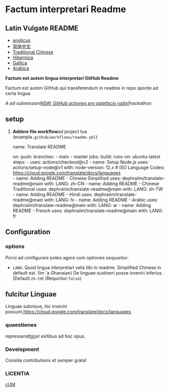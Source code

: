 # Factum interpretari Readme

## Latin Vulgate README

-   [anglicus](README.md)
-   [简体中文](README.zh-CN.md)
-   [Traditional Chinese](README.zh-TW.md)
-   [Hibernica](README.hi.md)
-   [Gallica](README.fr.md)
-   [Arabica](README.ar.md)

**Factum est autem lingua interpretari GitHub Readme**

Factum est autem GitHub qui transferendum in readme in repo sponte ad certa lingua.

_A ad submission[NSW: GitHub actiones pro patefacio radix!](https://dev.to/devteam/announcing-the-github-actions-hackathon-on-dev-3ljn)hackathon_

## setup

1.  **Addere file workflow**ad project tua (exampla`.github/workflows/readme.yml`)


    name: Translate README

    on:
      push:
        branches:
          - main
          - master
    jobs:
      build:
        runs-on: ubuntu-latest
        steps:
          - uses: actions/checkout@v2
          - name: Setup Node.js
            uses: actions/setup-node@v1
            with:
              node-version: 12.x
          # ISO Langusge Codes: https://cloud.google.com/translate/docs/languages  
          - name: Adding README - Chinese Simplified
            uses: dephraiim/translate-readme@main
            with:
              LANG: zh-CN
          - name: Adding README - Chinese Traditional
            uses: dephraiim/translate-readme@main
            with:
              LANG: zh-TW
          - name: Adding README - Hindi
            uses: dephraiim/translate-readme@main
            with:
              LANG: hi
          - name: Adding README - Arabic
            uses: dephraiim/translate-readme@main
            with:
              LANG: ar
          - name: Adding README - French
            uses: dephraiim/translate-readme@main
            with:
              LANG: fr

## Configuration

### options

Porro ad configurare potes agere cum optiones sequuntur:

-   `LANG`: Quod lingua interpretari velis tibi in readme. Simplified Chinese in default est. (Im 'a Ghanaian) De linguae sustineri posse inveniri inferius.
    (Default:`zh-CH`) (Requiritur:`false`)

## fulcitur Linguae

Linguae subnixus, hic inveniri possunt,<https://cloud.google.com/translate/docs/languages>

### quaestiones

represserat[hic](https://github.com/dephraiim/translate-readme/issues/1)et exitibus ad hoc opus.

### Development

Consilia contributions et semper grata!

### LICENTIA

[cUM](./LICENSE)
